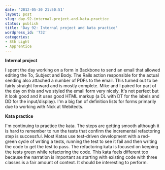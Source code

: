 ```yaml
---
date: '2012-05-30 21:50:51'
layout: post
slug: day-92-internal-project-and-kata-practice
status: publish
title: 'Day 92: Internal project and kata practice'
wordpress_id: '732'
categories:
- 8th Light
- Apprentice
---
```


**Internal project**

I spent the day working on a form in Backbone to send an email that allowed editing the To, Subject and Body. The Rails action responsible for the actual sending also attached a number of PDFs to the email. This turned out to be fairly straight forward and is mostly complete. Mike and I paired for part of the day on this and we styled the email form very nicely. It's not perfect but it look good and it uses good HTML markup (a DL with DT for the labels and DD for the input/display). I'm a big fan of definition lists for forms primarily due to working with Nick at Webitects.

**Kata practice**

I'm continuing to practice the kata. The steps are getting smooth although it is hard to remember to run the tests that confirm the incremental refactoring step is successful. Most Katas use test-driven development with a red-green cycle of writing a tests, running the test to see it fail and then writing the code to get the test to pass. The refactoring kata is focused on keeping the tests green while refactoring the code. This kata feels different too because the narration is important as starting with existing code with three classes is a fair amount of context. It should be interesting to perform.
